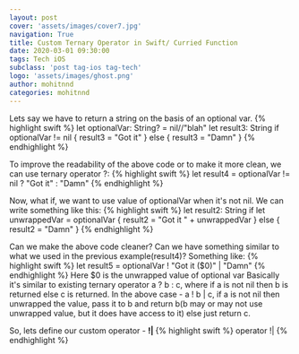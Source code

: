 ```yaml
---
layout: post
cover: 'assets/images/cover7.jpg'
navigation: True
title: Custom Ternary Operator in Swift/ Curried Function
date: 2020-03-01 09:30:00
tags: Tech iOS
subclass: 'post tag-ios tag-tech'
logo: 'assets/images/ghost.png'
author: mohitnnd
categories: mohitnnd
---
```




Lets say we have to return a string on the basis of an optional var.
{% highlight swift %}
let optionalVar: String? = nil//"blah"
let result3: String
if optionalVar != nil {
    result3 = "Got it"
} else {
    result3 = "Damn"
}
{% endhighlight %}

To improve the readability of the above code or to make it more clean, we can use ternary operator ?:
{% highlight swift %}
let result4 = optionalVar != nil ? "Got it" : "Damn"
{% endhighlight %}


Now, what if, we want to use value of optionalVar when it's not nil. We can write something like this:
{% highlight swift %}
let result2: String
if let unwrappedVar = optionalVar {
    result2 = "Got it " + unwrappedVar
} else {
    result2 = "Damn"
}
{% endhighlight %}

Can we make the above code cleaner? Can we have something similar to what we used in the previous example(result4)? Something like:
{% highlight swift %}
let result5 = optionalVar ! "Got it \($0)" | "Damn"
{% endhighlight %}
Here $0 is the unwrapped value of optional var
Basically it's similar to existing ternary operator a ? b : c, where if a is not nil then b is returned else c is returned. In the above case - a ! b | c, if a is not nil then unwrapped the value, pass it to b and return b(b may or may not use unwrapped value, but it does have access to it) else just return c.


So, lets define our custom operator - <b> !| </b>
{% highlight swift %}
operator !|
{% endhighlight %}

